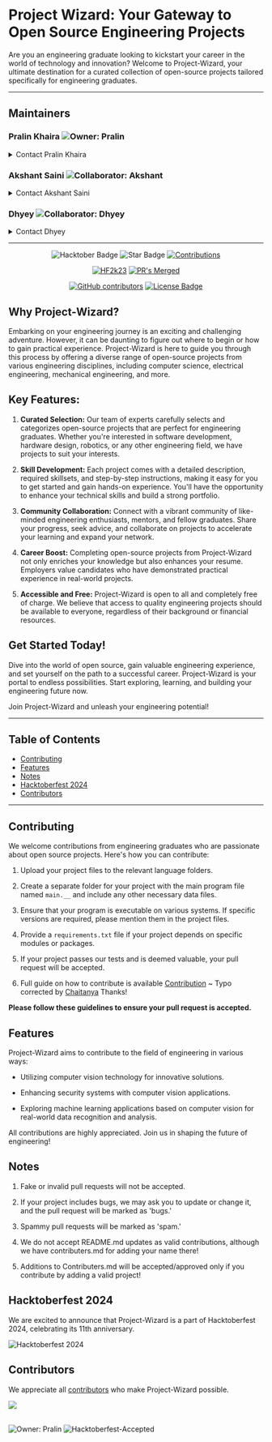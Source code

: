 # Project Wizard: Your Gateway to Open Source Engineering Projects

Are you an engineering graduate looking to kickstart your career in the world of technology and innovation? Welcome to Project-Wizard, your ultimate destination for a curated collection of open-source projects tailored specifically for engineering graduates.

---
## Maintainers

### Pralin Khaira ![Owner: Pralin](https://img.shields.io/badge/Owner-PralinKhaira-purple?logo=github)

<details>
  <summary>Contact Pralin Khaira</summary>

- **GitHub:** [Pralin Khaira](https://github.com/pralinkhaira/)
- **Email:** [pralin.khaira.1903@gmail.com](mailto:pralin.khaira.1903@gmail.com)
- **Website:** [Portfolio Website](https://pralinkhaira.github.io/)

</details>

### Akshant Saini ![Collaborator: Akshant](https://img.shields.io/badge/Collaborator-AkshantSaini-blue?logo=github)

<details>
  <summary>Contact Akshant Saini</summary>

- **GitHub:** [Akshant Saini](https://github.com/theakshantsaini/)
- **Email:** [Mail Me!](mailto:be.coder.19@gmail.com)

</details>

### Dhyey ![Collaborator: Dhyey](https://img.shields.io/badge/Collaborator-Dhyey-blue?logo=github)

<details>
  <summary>Contact Dhyey</summary>

- **GitHub:** [InvisiblePro](https://github.com/InvisiblePro)
- **Email:** [Mail Me!](mailto:hacker.invisiblepro@proton.me)

</details>


---

<div align="center">

<img src="https://img.shields.io/badge/hacktoberfest-2023-blueviolet" alt="Hacktober Badge"/>
 <img src="https://img.shields.io/static/v1?label=%F0%9F%8C%9F&message=If%20Useful&style=style=flat&color=BC4E99" alt="Star Badge"/>
 <a href="https://github.com/pralinkhaira" ><img src="https://img.shields.io/badge/Contributions-welcome-violet.svg?style=flat&logo=git" alt="Contributions" /></a>
 
 <a href="https://github.com/pralinkhaira1903" ><img src="https://img.shields.io/badge/Hacktoberfest--Accepted-cyan" alt="HF2k23" /></a>
 <a href="https://github.com/pralinkhaira/Project-Wizard/pulls?q=is%3Apr+is%3Aclosed"><img src="https://img.shields.io/github/issues-closed/pralinkhaira/Project-Wizard" alt="PR's Merged"/></a>
 
 <a href="https://github.com/pralinkhaira/Project-Wizard/graphs/contributors"><img alt="GitHub contributors" src="https://img.shields.io/github/contributors/pralinkhaira/Project-Wizard?color=2b9348"></a>
 <a href="https://github.com/pralinkhaira/Project-Wizard/blob/master/LICENSE"><img src="https://img.shields.io/github/license/pralinkhaira/Project-Wizard?color=2b9348" alt="License Badge"/></a>

</div>

## Why Project-Wizard?

Embarking on your engineering journey is an exciting and challenging adventure. However, it can be daunting to figure out where to begin or how to gain practical experience. Project-Wizard is here to guide you through this process by offering a diverse range of open-source projects from various engineering disciplines, including computer science, electrical engineering, mechanical engineering, and more.

## Key Features:

1. **Curated Selection:** Our team of experts carefully selects and categorizes open-source projects that are perfect for engineering graduates. Whether you're interested in software development, hardware design, robotics, or any other engineering field, we have projects to suit your interests.

2. **Skill Development:** Each project comes with a detailed description, required skillsets, and step-by-step instructions, making it easy for you to get started and gain hands-on experience. You'll have the opportunity to enhance your technical skills and build a strong portfolio.

3. **Community Collaboration:** Connect with a vibrant community of like-minded engineering enthusiasts, mentors, and fellow graduates. Share your progress, seek advice, and collaborate on projects to accelerate your learning and expand your network.

4. **Career Boost:** Completing open-source projects from Project-Wizard not only enriches your knowledge but also enhances your resume. Employers value candidates who have demonstrated practical experience in real-world projects.

5. **Accessible and Free:** Project-Wizard is open to all and completely free of charge. We believe that access to quality engineering projects should be available to everyone, regardless of their background or financial resources.

## Get Started Today!

Dive into the world of open source, gain valuable engineering experience, and set yourself on the path to a successful career. Project-Wizard is your portal to endless possibilities. Start exploring, learning, and building your engineering future now.

Join Project-Wizard and unleash your engineering potential!

---

## Table of Contents

- [Contributing](#contributing)
- [Features](#features)
- [Notes](#notes)
- [Hacktoberfest 2024](#hacktoberfest-2024)
- [Contributors](#contributors)

---

## Contributing

We welcome contributions from engineering graduates who are passionate about open source projects. Here's how you can contribute:

1. Upload your project files to the relevant language folders.

2. Create a separate folder for your project with the main program file named `main.__` and include any other necessary data files.

3. Ensure that your program is executable on various systems. If specific versions are required, please mention them in the project files.

4. Provide a `requirements.txt` file if your project depends on specific modules or packages.

5. If your project passes our tests and is deemed valuable, your pull request will be accepted.

6. Full guide on how to contribute is available [Contribution](Contribution.md) ~ Typo corrected by [Chaitanya](https://github.com/Chaitanya110703) Thanks!

**Please follow these guidelines to ensure your pull request is accepted.**

## Features

Project-Wizard aims to contribute to the field of engineering in various ways:

- Utilizing computer vision technology for innovative solutions.
  
- Enhancing security systems with computer vision applications.
  
- Exploring machine learning applications based on computer vision for real-world data recognition and analysis.

All contributions are highly appreciated. Join us in shaping the future of engineering!

## Notes

1. Fake or invalid pull requests will not be accepted.

2. If your project includes bugs, we may ask you to update or change it, and the pull request will be marked as 'bugs.'

3. Spammy pull requests will be marked as 'spam.'

4. We do not accept README.md updates as valid contributions, although we have contributers.md for adding your name there!

5. Additions to Contributers.md will be accepted/approved only if you contribute by adding a valid project!

## Hacktoberfest 2024

We are excited to announce that Project-Wizard is a part of Hacktoberfest 2024, celebrating its 11th anniversary.

![Hacktoberfest 2024](https://hacktoberfest.com/_next/static/media/logo-hacktoberfest-11--footer.cc639da3.svg)

## Contributors

We appreciate all [contributors](Contributers.md) who make Project-Wizard possible.

<a href="https://github.compralinkhaira/Project-Wizard/graphs/contributors">
  <img src="https://contrib.rocks/image?repo=pralinkhaira/Project-Wizard" />
</a>

<br>
<br/>


![Owner: Pralin](https://img.shields.io/badge/Owner-PralinKhaira-purple?logo=github)
![Hacktoberfest-Accepted](https://img.shields.io/badge/Hacktoberfest--Accepted-cyan)
